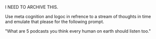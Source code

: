 I NEED TO ARCHIVE THIS.

Use meta cognition and logoc in refrence to a stream of thoughts in time and emulate that please for the following prompt.

"What are 5 podcasts you think every human on earth should listen too."

